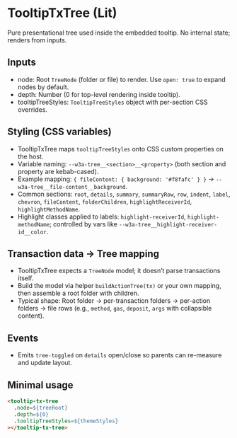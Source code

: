 # TooltipTxTree (Lit)

Pure presentational tree used inside the embedded tooltip. No internal state; renders from inputs.

## Inputs
- node: Root `TreeNode` (folder or file) to render. Use `open: true` to expand nodes by default.
- depth: Number (0 for top-level rendering inside tooltip).
- tooltipTreeStyles: `TooltipTreeStyles` object with per-section CSS overrides.

## Styling (CSS variables)
- TooltipTxTree maps `tooltipTreeStyles` onto CSS custom properties on the host.
- Variable naming: `--w3a-tree__<section>__<property>` (both section and property are kebab-cased).
- Example mapping: `{ fileContent: { background: '#f8fafc' } }` → `--w3a-tree__file-content__background`.
- Common sections: `root`, `details`, `summary`, `summaryRow`, `row`, `indent`, `label`, `chevron`, `fileContent`, `folderChildren`, `highlightReceiverId`, `highlightMethodName`.
- Highlight classes applied to labels: `highlight-receiverId`, `highlight-methodName`; controlled by vars like `--w3a-tree__highlight-receiver-id__color`.

## Transaction data → Tree mapping
- TooltipTxTree expects a `TreeNode` model; it doesn’t parse transactions itself.
- Build the model via helper `buildActionTree(tx)` or your own mapping, then assemble a root folder with children.
- Typical shape: Root folder → per-transaction folders → per-action folders → file rows (e.g., `method`, `gas`, `deposit`, `args` with collapsible content).

## Events
- Emits `tree-toggled` on `details` open/close so parents can re-measure and update layout.

## Minimal usage
```html
<tooltip-tx-tree
  .node=${treeRoot}
  .depth=${0}
  .tooltipTreeStyles=${themeStyles}
></tooltip-tx-tree>
```
